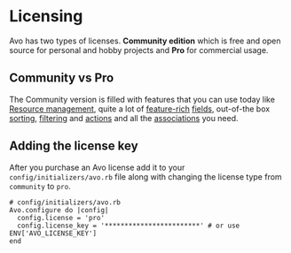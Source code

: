 # Licensing

Avo has two types of licenses. **Community edition** which is free and open source for personal and hobby projects and **Pro** for commercial usage.

## Community vs Pro

The Community version is filled with features that you can use today like [Resource management](./resources.html), quite a lot of [feature-rich](./fields-reference.html) [fields](./fields.html), out-of-the box [sorting](./fields-reference.html#sortable-fields), [filtering](./filters.html) and [actions](./actions.html) and all the [associations](./associations.html) you need.

## Adding the license key

After you purchase an Avo license add it to your `config/initializers/avo.rb` file along with changing the license type from `community` to `pro`.

```ruby{3-4}
# config/initializers/avo.rb
Avo.configure do |config|
  config.license = 'pro'
  config.license_key = '************************' # or use ENV['AVO_LICENSE_KEY']
end
```
